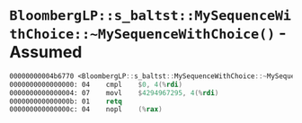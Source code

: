 # `BloombergLP::s_baltst::MySequenceWithChoice::~MySequenceWithChoice()` - Assumed

```nasm
00000000004b6770 <BloombergLP::s_baltst::MySequenceWithChoice::~MySequenceWithChoice()>:
0000000000000000: 04	cmpl	$0, 4(%rdi)
0000000000000004: 07	movl	$4294967295, 4(%rdi)
000000000000000b: 01	retq	
000000000000000c: 04	nopl	(%rax)
```
